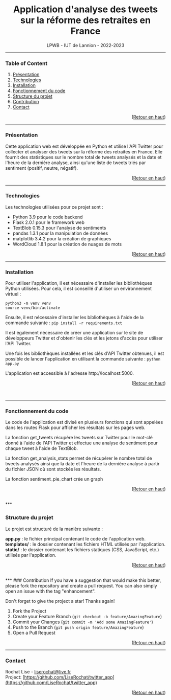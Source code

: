 <div id="top"></div>

<div align="center">
  <h1> Application d'analyse des tweets sur la réforme des retraites en France </h1>
  <p>LPWB - IUT de Lannion - 2022-2023</p>
</div>

***

### Table of Content
1. [Présentation](#presentation)
2. [Technologies](#technologies)
3. [Installation](#installation)
4. [Fonctionnement du code](#fonctionnement)
5. [Structure du projet](#structure)
6. [Contribution](#contribution)
7. [Contact](#contact)
<p align="right">(<a href="#top">Retour en haut</a>)</p>

***

### Présentation
Cette application web est développée en Python et utilise l'API Twitter pour collecter et analyser des tweets sur la réforme des retraites en France. Elle fournit des statistiques sur le nombre total de tweets analysés et la date et l'heure de la dernière analyse, ainsi qu'une liste de tweets triés par sentiment (positif, neutre, négatif).
<p align="right">(<a href="#top">Retour en haut</a>)</p>

***

### Technologies
Les technologies utilisées pour ce projet sont :

- Python 3.9 pour le code backend
- Flask 2.0.1 pour le framework web
- TextBlob 0.15.3 pour l'analyse de sentiments
- pandas 1.3.1 pour la manipulation de données
- matplotlib 3.4.2 pour la création de graphiques
- WordCloud 1.8.1 pour la création de nuages de mots
<p align="right">(<a href="#top">Retour en haut</a>)</p>

***

### Installation
Pour utiliser l'application, il est nécessaire d'installer les bibliothèques Python utilisées. Pour cela, il est conseillé d'utiliser un environnement virtuel :

```
python3 -m venv venv
source venv/bin/activate
```

Ensuite, il est nécessaire d'installer les bibliothèques à l'aide de la commande suivante :
```pip install -r requirements.txt```

Il est également nécessaire de créer une application sur le site de développeurs Twitter et d'obtenir les clés et les jetons d'accès pour utiliser l'API Twitter.

Une fois les bibliothèques installées et les clés d'API Twitter obtenues, il est possible de lancer l'application en utilisant la commande suivante :
```python app.py```

L'application est accessible à l'adresse http://localhost:5000.
<p align="right">(<a href="#top">Retour en haut</a>)</p> <br>

***

### Fonctionnement du code
Le code de l'application est divisé en plusieurs fonctions qui sont appelées dans les routes Flask pour afficher les résultats sur les pages web.

La fonction get_tweets récupère les tweets sur Twitter pour le mot-clé donné à l'aide de l'API Twitter et effectue une analyse de sentiment pour chaque tweet à l'aide de TextBlob.

La fonction get_analysis_stats permet de récupérer le nombre total de tweets analysés ainsi que la date et l'heure de la dernière analyse à partir du fichier JSON où sont stockés les résultats.

La fonction sentiment_pie_chart crée un graph
<p align="right">(<a href="#top">Retour en haut</a>)</p> <br>
***

### Structure du projet
Le projet est structuré de la manière suivante :

**app.py** : le fichier principal contenant le code de l'application web.
**templates/** : le dossier contenant les fichiers HTML utilisés par l'application.
**static/** : le dossier contenant les fichiers statiques (CSS, JavaScript, etc.) utilisés par l'application.

<p align="right">(<a href="#top">Retour en haut</a>)</p> <br>
***
### Contribution
If you have a suggestion that would make this better, please fork the repository and create a pull request. You can also simply open an issue with the tag "enhancement".

Don't forget to give the project a star! Thanks again!

1. Fork the Project
2. Create your Feature Branch (`git checkout -b feature/AmazingFeature`)
3. Commit your Changes (`git commit -m 'Add some AmazingFeature'`)
4. Push to the Branch (`git push origin feature/AmazingFeature`)
5. Open a Pull Request
<p align="right">(<a href="#top">Retour en haut</a>)</p>

***

### Contact 
Rochat Lise - liserochat@live.fr </br>
Project: [https://github.com/LiseRochat/twitter_app](https://github.com/LiseRochat/twitter_app)
<p align="right">(<a href="#top">Retour en haut</a>)</p>
